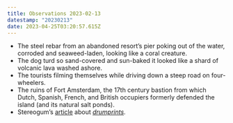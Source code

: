 ```yaml
---
title: Observations 2023-02-13
datestamp: "20230213"
date: 2023-04-25T03:20:57.615Z
---
```

- The steel rebar from an abandoned resort’s pier poking out of the water, corroded and seaweed-laden, looking like a coral creature.
- The dog turd so sand-covered and sun-baked it looked like a shard of volcanic lava washed ashore.
- The tourists filming themselves while driving down a steep road on four-wheelers.
- The ruins of Fort Amsterdam, the 17th century bastion from which Dutch, Spanish, French, and British occupiers formerly defended the island (and its natural salt ponds).
- Stereogum’s [article](https://www.stereogum.com/2213761/spencer-tweedy-releases-album-of-drum-loops-you-can-sample-for-free/music/) about *[drumprints](https://spencertweedy.bandcamp.com/album/drumprints-vol-1-2301)*.